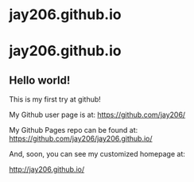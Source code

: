 # jay206.github.io

jay206.github.io
====================

## Hello world!

This is my first try at github!

My Github user page is at: 
https://github.com/jay206/

My Github Pages repo can be found at:  
https://github.com/jay206/jay206.github.io/

And, soon, you can see my customized homepage at:

http://jay206.github.io/

